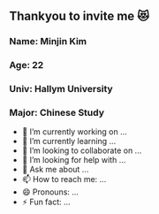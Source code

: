 ## Thankyou to invite me 😻

### Name: Minjin Kim
### Age: 22
### Univ: Hallym University
### Major: Chinese Study

- 🔭 I’m currently working on ...
- 🌱 I’m currently learning ...
- 👯 I’m looking to collaborate on ...
- 🤔 I’m looking for help with ...
- 💬 Ask me about ...
- 📫 How to reach me: ...
- 😄 Pronouns: ...
- ⚡ Fun fact: ...
